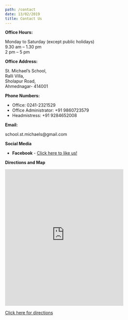 ```yaml
---
path: /contact
date: 13/02/2019
title: Contact Us
---
```

**Office Hours:**

Monday to Saturday (except public holidays)\
9.30 am – 1.30 pm\
2 pm – 5 pm

**Office Address:**

St. Michael’s School,\
Ralli Villa,\
Sholapur Road,\
Ahmednagar- 414001

**Phone Numbers:**

* Office: 0241-2321529
* Office Administrator: +91 9860723579
* Headmistress: +91 9284652008

**Email:**

school.st.michaels<i></i>@<i></i>gmail.com

**Social Media**

* **Facebook** - [Click here to like us!](https://www.facebook.com/stmichaelsahmednagar/?ref=hl)

**Directions and Map**

<div class="map">
  <iframe style="overflow-x:auto;" src="https://www.google.com/maps/embed?pb=!1m18!1m12!1m3!1d3770.5541165564546!2d74.74931891463082!3d19.083332087083694!2m3!1f0!2f0!3f0!3m2!1i1024!2i768!4f13.1!3m3!1m2!1s0x3bdcb069126730a3%3A0xbaacdd99cf1af776!2sSt%20Michael&#39;s%20school!5e0!3m2!1sen!2suk!4v1572735386877!5m2!1sen!2suk" width="390" height="450" frameborder="0" style="border:0;" allowfullscreen=""></iframe>
</div>

[Click here for directions](https://goo.gl/maps/ws6cQ5M1SDBugYkm8)
